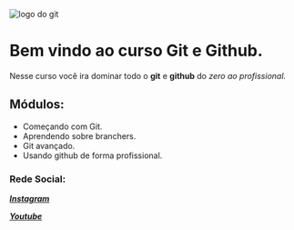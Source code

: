 ![logo do git ](https://cdn.iconscout.com/icon/free/png-256/git-225996.png)

# Bem vindo ao curso Git e Github. 
Nesse curso você ira dominar todo o **git** e **github** do _zero ao profissional._

## Módulos:
* Começando com Git. 
* Aprendendo sobre branchers.
* Git avançado. 
* Usando github de forma profissional.


### Rede Social:
[**_Instagram_**](https://www.instagram.com)

[**_Youtube_**](https://www.youtube.com)


